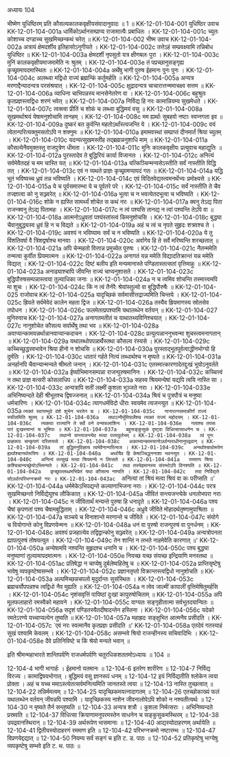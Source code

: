 अध्यायः 104

भीष्मेण युधिष्ठिरम् प्रति कौसल्यकालकवृक्षीयसंवादानुवादः ॥ 1 ॥
KK-12-01-104-001	युधिष्ठिर उवाच 
KK-12-01-104-001a	धार्मिकोऽर्थानसम्प्राप्य राजामात्यैः प्रबाधितः ।
KK-12-01-104-001c	च्युतः कोशाच्च दण्डाच्च सुखमिच्छन्कथं चरेत् ॥
KK-12-01-104-002	भीष्म उवाच 
KK-12-01-104-002a	अत्रायं क्षेमदर्शीय इतिहासोऽनुगीयते ।
KK-12-01-104-002c	तत्तेऽहं सम्प्रवक्ष्यामि तन्निबोध युधिष्ठिर ॥
KK-12-01-104-003a	क्षेमदर्शी नृपसुतो यत्र क्षीणबलः पुरा ।
KK-12-01-104-003c	मुनिं कालकवृक्षीयमाजमामेति नः श्रुतम् ।
KK-12-01-104-003e	तं पप्रच्छानुसङ्गृह्य कृच्छ्रामापदमास्थितः ॥
KK-12-01-104-004a	अर्थेषु भागी पुरुष ईहमानः पुनः पुनः ।
KK-12-01-104-004c	अलब्ध्वा मद्विधो राज्यं ब्रह्मन्किं कर्तुमर्हति ॥
KK-12-01-104-005a	अन्यत्र मरणाद्दैन्यादन्यत्र परसंश्रयात् ।
KK-12-01-104-005c	क्षुद्रादन्यत्र चाचारात्तन्ममाचक्ष्व सत्तम ॥
KK-12-01-104-006a	व्याधिना चाभिपन्नस्य मानसेनेतरेण वा ।
KK-12-01-104-006c	बहुश्रुतः कृतप्रज्ञस्त्वद्विधः शरणं भवेत् ॥
KK-12-01-104-007a	निर्विद्य हि नरः कामान्नियम्य सुखमेधते ।
KK-12-01-104-007c	त्वक्त्वा प्रीतिं च शोकं च लब्ध्वा बुद्धिमयं वसु ॥
KK-12-01-104-008a	सुखमर्थाश्रयं येषामनुशोचामि तानहम् ।
KK-12-01-104-008c	मम ह्यर्थाः सुबहवो नष्टाः स्वप्नगता इव ॥
KK-12-01-104-009a	दुष्करं बत कुर्वन्ति महतोऽर्थांस्त्यजन्ति ये ।
KK-12-01-104-009c	वयं त्वेतान्परित्यक्तुमसतोऽपि न शक्नुमः ॥
KK-12-01-104-010a	इमामवस्थां सम्प्राप्तं दीनमार्तं श्रिया च्युतम् ।
KK-12-01-104-010c	यदन्यत्सुखमस्तीह तद्ब्रह्मन्ननुशाधि माम् ॥
KK-12-01-104-011a	कौसल्येनैवमुक्तस्तु राजपुत्रेण धीमता ।
KK-12-01-104-011c	मुनिः कालकवृक्षीयः प्रत्युवाच महाद्युतिः ॥
KK-12-01-104-012a	पुरस्तादेव ते बुद्धिरियं कार्या विजानतः ।
KK-12-01-104-012c	अनित्यं सर्वमेवैतदहं च मम चास्ति यत् ॥
KK-12-01-104-013a	यत्किञ्चिन्मन्यसेऽस्तीति सर्वं नास्तीति विद्धि तत् ।
KK-12-01-104-013c	एवं न व्यथते प्राज्ञः कृच्छ्रामप्यापदं गतः ॥
KK-12-01-104-014a	यद्धि भूतं भविष्यच्च ध्रुवं तन्न भविष्यति ।
KK-12-01-104-014c	एवं विदितवेद्यस्त्वमनर्थेभ्यः प्रमोक्ष्यसे ॥
KK-12-01-104-015a	ये च पूर्वसमारम्भा ये च पूर्वतरे परे ।
KK-12-01-104-015c	सर्वं नास्तीति ते चैव तज्ज्ञात्वा को नु सञ्ज्वरेत् ॥
KK-12-01-104-016a	भूत्वा च न भवत्येतदभूत्वा च भविष्यति ।
KK-12-01-104-016c	शोके न ह्यस्ति सामर्थ्यं शोचेत स कथं नरः ॥
KK-12-01-104-017a	क्वनु तेऽद्य पिता राजन्क्वनु तेऽद्य पितामहः ।
KK-12-01-104-017c	न त्वं पश्यसि तानद्य न त्वां पश्यन्ति तेऽपि वा ॥
KK-12-01-104-018a	आत्मनोऽध्रुवतां पश्यंस्तांस्त्वं किमनुशोचसि ।
KK-12-01-104-018c	बुद्ध्या चैवानुबुद्ध्यस्व ध्रुवं हि न च विद्यते ॥
KK-12-01-104-019a	अहं च त्वं च नृपते सुहृदः शत्रवश्च ते ।
KK-12-01-104-019c	अवश्यं न भविष्यामः सर्वं च न भविष्यति ॥
KK-12-01-104-020a	ये तु विंशतिवर्षा वै त्रिंशद्वर्षाश्च मानवाः ।
KK-12-01-104-020c	अर्वागेव हि ते सर्वे मरिष्यन्ति शरच्छतात् ॥
KK-12-01-104-021a	अपि चेन्महतो वित्तान्न प्रमुच्येत पूरुषः ।
KK-12-01-104-021c	नैतन्ममेति तन्मत्वा कुर्वीत प्रियमात्मनः ॥
KK-12-01-104-022a	अनागतं यन्न ममेति विद्यादतिक्रान्तं यन्न ममेति विद्यात् ।
KK-12-01-104-022c	दिष्टं बलीय इति मन्यमानास्ते पण्डितास्तत्सतां वृत्तिमाहुः ॥
KK-12-01-104-023a	अनाढ्याश्चापि जीवन्ति राज्यं चाप्यनुशासते ।
KK-12-01-104-023c	बुद्धिपौरुषसम्पन्नास्त्वया तुल्याधिका जनाः ॥
KK-12-01-104-024a	न च त्वमिव शोचन्ति तस्मात्त्वमपि मा शुचः ।
KK-12-01-104-024c	किं न त्वं तैर्नरैः श्रेयांस्तुल्यो वा बुद्धिपौरुषैः ॥
KK-12-01-104-025	राजोवाच 
KK-12-01-104-025a	यादृच्छिकं सर्वमासीत्तद्राज्यमिति चिन्तये ।
KK-12-01-104-025c	ह्रियते सर्वमेवेदं कालेन महता द्विज ॥
KK-12-01-104-026a	तस्यैव ह्रियमाणस्य स्रोतसेव तपोधन ।
KK-12-01-104-026c	फलमेतत्प्रपश्यामि यथालब्धेन वर्तयन् ॥
KK-12-01-104-027	मुनिरुवाच 
KK-12-01-104-027a	अनागतमतीतं च याथातथ्यविनिश्चयात् ।
KK-12-01-104-027c	नानुशोचेत कौसल्य सर्वार्थेषु तथा भव ॥
KK-12-01-104-028a	अवाप्यान्कामयन्नर्थान्नानवाप्यान्कदाचन ।
KK-12-01-104-028c	प्रत्युत्पन्नाननुभवन्मा शुचस्त्वमनागतान् ॥
KK-12-01-104-029a	यथालब्धोपपन्नार्थैस्तथा कौसल्य रंस्यसे ।
KK-12-01-104-029c	कच्चिच्छुद्धस्वभावेन श्रिया हीनो न शोचसि ॥
KK-12-01-104-030a	पुरस्ताद्भूतपूर्वत्वाद्धीनभोग्यो हि दुर्मतिः ।
KK-12-01-104-030c	धातारं गर्हते नित्यं लब्धार्थश्च न मृष्यते ॥
KK-12-01-104-031a	अनर्हानपि चैवान्यान्मन्यते श्रीमतो जनान् ।
KK-12-01-104-031c	एतस्मात्कारणादेतद्दुःखं भूयोऽनुवर्तते ॥
KK-12-01-104-032a	ईर्ष्याभिमानसम्पन्ना राजन्पुरुषमानिनः ।
KK-12-01-104-032c	कच्चित्त्वं न तथा प्राज्ञ मत्सरी कोसलाधिप ॥
KK-12-01-104-033a	सहस्व श्रियमन्येषां यद्यपि त्वयि नास्ति सा ।
KK-12-01-104-033c	अन्यत्रापि सतीं लक्ष्मीं कुशला भुञ्जते नराः ।
KK-12-01-104-033e	अभिनिष्यन्दते देही श्रीभूतश्च द्विषज्जनात् ॥
KK-12-01-104-034a	श्रियं च पुत्रपौत्रं च मनुष्या धर्मचारिणः ।
KK-12-01-104-034c	त्यागधर्मविदो धीराः स्वयमेव त्यजन्त्युत ॥
KK-12-01-104-035a	`त्यक्तं स्वायम्भुवे वंशे शुभेन भरतेन च ।
KK-12-01-104-035c	नानारत्नसमाकीर्णं राज्यं स्फीतमिति श्रुतम् ॥
KK-12-01-104-036a	तथाऽन्यैर्भूमिपालैश्च त्यक्तं राज्यं महोदयम् ।
KK-12-01-104-036c	त्यक्त्वा राज्यानि ते सर्वे वने वन्यफलाशिनः ।
KK-12-01-104-036e	गताश्च तपसः पारं दुःखस्यान्तं च भूमिपाः ॥
KK-12-01-104-037a	बहुसङ्कुसुकं दृष्ट्वा विधित्सासाधनेन च ।
KK-12-01-104-037c	तथान्ये सन्त्यजन्त्येव मत्वा परमदुर्लभम् ॥
KK-12-01-104-038a	त्वं पुनः प्राज्ञरूपः सन्कृपणं परितप्यसे ।
KK-12-01-104-038c	अकाम्यान्कामयानोऽर्थान्पराधीनानुपद्रवान् ॥
KK-12-01-104-039a	तां बुद्धिमनुविज्ञाय त्वमेवैनान्परित्यज ।
KK-12-01-104-039c	अनर्थाश्चार्थरूपेण ह्यर्थाश्चानर्थरूपिणः ॥
KK-12-01-104-040a	अर्थायैव हि केषाञ्चिद्धननाशा भवन्त्युत ।
KK-12-01-104-040c	अनित्यं तत्सुखं मत्वा श्रियमन्ये न लिप्सते ॥
KK-12-01-104-041a	रममाणः श्रिया कश्चिन्नान्यच्छ्रेयोऽभिमन्यते ।
KK-12-01-104-041c	तथा तस्येहमानस्य संरम्भोऽपि विनश्यति ॥
KK-12-01-104-042a	कृच्छ्राल्लब्धमभिप्रेतं यथा कौसल्य नश्यति ।
KK-12-01-104-042c	तदा निर्विद्यते सोऽर्थात्परिभग्नक्रमो नरः ॥
KK-12-01-104-043ac	`अनित्यां तां श्रियं मत्वा श्रियं वा कः परीप्सति ॥'
KK-12-01-104-044a	धर्ममेकेऽभिपद्यन्ते कल्याणाभिजना नराः ।
KK-12-01-104-044c	परत्र सुखमिच्छन्तो निर्विद्येयुश्च लौकिकात् ॥
KK-12-01-104-045a	जीवितं सन्त्यजन्त्येके धनलोभपरा नराः ।
KK-12-01-104-045c	न जीवितार्थं मन्यन्ते पुरुषा हि धनादृते ॥
KK-12-01-104-046a	पश्य चैषां कृपणतां पश्य चैषामबुद्धिताम् ।
KK-12-01-104-046c	अध्रुवे जीविते मोहादर्थतृष्णामुपाश्रिताः ॥
KK-12-01-104-047a	सञ्चये च विनाशान्ते मरणान्ते च जीविते ।
KK-12-01-104-047c	संयोगे च वियोगान्ते कोनु विप्रणयेन्मनः ॥
KK-12-01-104-048a	धनं वा पुरुषो राजन्पुरुषं वा पुनर्धनम् ।
KK-12-01-104-048c	अवश्यं प्रजहात्येव तद्विद्वान्कोनु सञ्ज्वरेत् ॥
KK-12-01-104-049a	अन्यत्रोपनता ह्यापत्पुरुषं तोषयत्युत ।
KK-12-01-104-049c	तेन शान्तिं न लभते नाहमेवेति कारणात् ॥'
KK-12-01-104-050a	अन्येषामपि नश्यन्ति सुहृदश्च धनानि च ।
KK-12-01-104-050c	पश्य बुद्ध्या मनुष्याणां तुल्यामापदमात्मनः ।
KK-12-01-104-050e	नियच्छ यच्छ संयच्छ इन्द्रियाणि मनस्तथा ॥
KK-12-01-104-051ac	प्रतिषेद्धा न चाप्येषु दुर्बलेष्वहितेषु च ॥
KK-12-01-104-052a	प्राप्तिसृष्टेषु भावेषु व्यपकृष्टेष्वसम्भवे ।
KK-12-01-104-052c	प्रज्ञानतृप्तो विक्रान्तस्त्वद्विधो नानुशोचति ॥
KK-12-01-104-053a	अल्पमिच्छन्नचपलो मृदुर्दान्तः सुसंस्थितः ।
KK-12-01-104-053c	ब्रह्मचर्योपपन्नश्च त्वद्विधो नैव मुह्यति ॥
KK-12-01-104-054a	न त्वेव जाल्मीं कापालीं वृत्तिमेषितुमर्हसि ।
KK-12-01-104-054c	नृशंसवृत्तिं पापिष्ठां दुःखां कापुरुषोचिताम् ॥
KK-12-01-104-055a	अपि मूलफलाहारो रमस्वैको महावने ।
KK-12-01-104-055c	वाग्यतः सङ्गृहीतात्मा सर्वभूतदयान्वितः ॥
KK-12-01-104-056a	सदृशं पण्डितस्यैतदीषादन्तेन हस्तिना ।
KK-12-01-104-056c	यदेको रमतेऽरण्ये यच्चाप्यल्पेन तुष्यति ॥
KK-12-01-104-057a	महाह्रदः सङ्क्षुभित आत्मनैव प्रसीदति ।
KK-12-01-104-057c	`एवं नरः स्वत्मानैव कृतप्रज्ञः प्रसीदति ॥'
KK-12-01-104-058a	एतदेवं गतस्याहं सुखं पश्यामि केवलम् ।
KK-12-01-104-058c	असम्भवे श्रियो राजन्हीनस्य सचिवादिभिः ।
KK-12-01-104-058e	दैवे प्रतिनिविष्टे च किं श्रेयो मन्यते भवान् ॥ 

इति श्रीमन्महाभारते शान्तिपर्वणि राजधर्मपर्वणि चतुरधिकशततमोऽध्यायः ॥ 104 ॥

12-104-4 भागी भागार्हः । ईहमानो यतमानः ॥ 12-104-6 इतरेण शारीरेण ॥ 12-104-7 निर्विद्य विरज्य । कामाद्विषयभोगात् । बुद्धिमयं वसु ज्ञानरूपं धनम् ॥ 12-104-12 इयं निर्विद्यतीति श्लोकेन त्वया प्रोक्ता । अहं च यच्च ममाऽस्त्येतत्सर्वमनित्यमिति जानतस्ते त्वया ॥ 12-104-13 नास्ति तुच्छत्वात् ॥ 12-104-22 तन्निर्ममत्वम् ॥ 12-104-25 यादृच्छिकमयत्नादागतम् ॥ 12-104-26 एतच्छोकाख्यं फलं यथालब्धेन वर्तयन् जीवन्नपि पश्यामि । यादृच्छिकस्य नाशेन जीवनालोपेऽपि शोको न नश्यतीत्यर्थः ॥ 12-104-30 न मृष्यते तैर्न सन्तुष्यति ॥ 12-104-33 अन्यत्र शत्रौ । कुशला निर्मत्सराः । अभिनिष्यन्दते प्रस्रवति ॥ 12-104-37 विधित्सा क्रियाणामनुपरमस्तेन साधनेन च सङ्कुसुकमस्थिरम् ॥ 12-104-38 उपद्रवानस्थिरान् ॥ 12-104-39 अर्थरूपेण भासमानाः ॥ 12-104-40 आद्यस्योदाहरणम् अर्थायेति ॥ 12-104-41 द्वितीयस्योदाहरणं रममाण इति ॥ 12-104-42 परिभग्नक्रमो नष्टारम्भः ॥ 12-104-47 विप्रणयेद्दद्यात् ॥ 12-104-50 नियम्य सर्वं सङ्गं च इति ट. ड. पाठः ॥ 12-104-52 प्रतिकृष्टेषु भाग्येषु व्यपकृष्टेषु सम्भवे इति ट. थ. पाठः ॥
